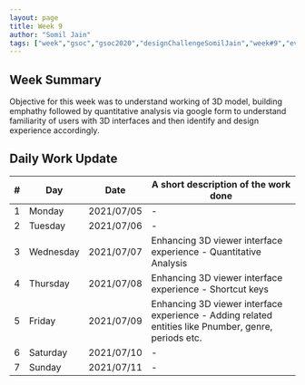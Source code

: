 ```yaml
---
layout: page
title: Week 9
author: "Somil Jain"
tags: ["week","gsoc","gsoc2020","designChallengeSomilJain","week#9","eval#2"]
---
```


## Week Summary

Objective for this week was to understand working of 3D model, building emphathy followed by quantitative analysis via google form to understand familiarity of users with 3D interfaces and then identify and design experience accordingly.

## Daily Work Update

|\#|Day|Date|A short description of the work done|  
|---	|---	|---	|---	|  
|1   	| Monday 	|   2021/07/05	| - |  
|2   	| Tuesday  	|   2021/07/06	| - |  
|3   	| Wednesday  	|  2021/07/07 	| Enhancing 3D viewer interface experience - Quantitative Analysis |  
|4   	| Thursday  	|   2021/07/08	| Enhancing 3D viewer interface experience - Shortcut keys  |  
|5   	| Friday  	|   2021/07/09	| Enhancing 3D viewer interface experience - Adding related entities like Pnumber, genre, periods etc.  |
|6   	| Saturday  	|   2021/07/10	| - |
|7   	| Sunday  	|   2021/07/11	| - |
